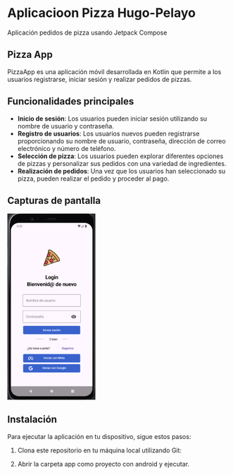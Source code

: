 # Aplicacioon Pizza Hugo-Pelayo

Aplicación pedidos de pizza usando Jetpack Compose

## Pizza App

PizzaApp es una aplicación móvil desarrollada en Kotlin que permite a los usuarios registrarse,
 iniciar sesión y realizar pedidos de pizzas.

## Funcionalidades principales

- **Inicio de sesión**: Los usuarios pueden iniciar sesión utilizando su nombre de usuario y contraseña.
- **Registro de usuarios**: Los usuarios nuevos pueden registrarse proporcionando su nombre de usuario, contraseña, dirección de correo electrónico y número de teléfono.
- **Selección de pizza**: Los usuarios pueden explorar diferentes opciones de pizzas y personalizar sus pedidos con una variedad de ingredientes.
- **Realización de pedidos**: Una vez que los usuarios han seleccionado su pizza, pueden realizar el pedido y proceder al pago.

## Capturas de pantalla

<img src="/img/img1.png" alt="Pantalla 1" width="200"/>

## Instalación

Para ejecutar la aplicación en tu dispositivo, sigue estos pasos:

1. Clona este repositorio en tu máquina local utilizando Git:

2. Abrir la carpeta app como proyecto con android y ejecutar.
